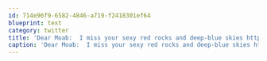 ```yaml
---
id: 714e96f9-6582-4846-a719-f2418301ef64
blueprint: text
category: twitter
title: 'Dear Moab:  I miss your sexy red rocks and deep-blue skies http://twitpic.com/39yf1p http://twitpic.com/39yff3'
caption: 'Dear Moab:  I miss your sexy red rocks and deep-blue skies http://twitpic.com/39yf1p http://twitpic.com/39yff3'
---
```


